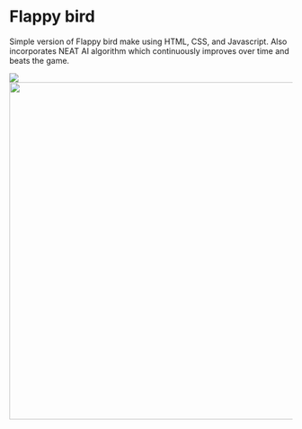 # Flappy bird
Simple version of Flappy bird make using HTML, CSS, and Javascript. Also incorporates NEAT AI algorithm which continuously improves over time and beats the game.
<span>
  <p>
    <img src="https://github.com/user-attachments/assets/04347a57-3a7f-44a9-8967-eb3507af79fe">
    <img src="https://github.com/user-attachments/assets/ba114013-83db-47fd-9c31-e07db5db1c3b" height = 600px>
  </p>
</span>
